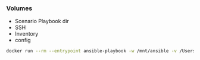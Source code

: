 
### Volumes
- Scenario Playbook dir
- SSH
- Inventory
- config


```bash
docker run --rm --entrypoint ansible-playbook -w /mnt/ansible -v /Users/aaiken/Private/vmGoat/scenarios/test/ansible:/mnt/ansible:ro -v /Users/aaiken/Private/vmGoat/ansible.cfg:/etc/ansible/ansible.cfg:ro -v /var/folders/zm/w8zvl0jj66v4x5fp_rbtt6nh0000gn/T/vmgoat-ansible-988984707/inventory:/mnt/inventory:ro -v $HOME/.config/vmGoat/ssh:/mnt/ssh alpine/ansible:2.18.1 playbook.yaml
```
